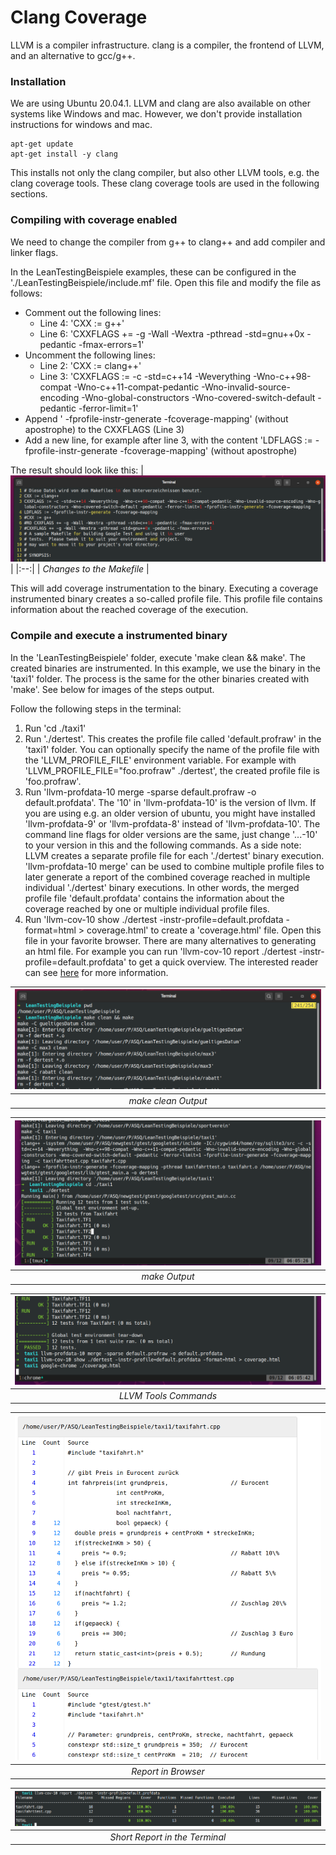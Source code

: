 # Clang Coverage

LLVM is a compiler infrastructure. clang is a compiler, the frontend of LLVM, and an alternative to gcc/g++.

### Installation 

We are using Ubuntu 20.04.1. LLVM and clang are also available on other systems like Windows and mac. However, we don't provide installation instructions for windows and mac.
~~~console
apt-get update
apt-get install -y clang
~~~

This installs not only the clang compiler, but also other LLVM tools, e.g. the clang coverage tools. These clang coverage tools are used in the following sections.

### Compiling with coverage enabled

We need to change the compiler from g++ to clang++ and add compiler and linker flags.

In the LeanTestingBeispiele examples, these can be configured in the './LeanTestingBeispiele/include.mf' file. Open this file and modify the file as follows:
- Comment out the following lines:
	- Line 4: 'CXX := g++'
	- Line 6: 'CXXFLAGS += -g -Wall -Wextra -pthread -std=gnu++0x -pedantic -fmax-errors=1'
- Uncomment the following lines:
	- Line 2: 'CXX := clang++'
	- Line 3: 'CXXFLAGS := -c -std=c++14 -Weverything  -Wno-c++98-compat -Wno-c++11-compat-pedantic -Wno-invalid-source-encoding -Wno-global-constructors -Wno-covered-switch-default -pedantic -ferror-limit=1'
- Append ' -fprofile-instr-generate -fcoverage-mapping' (without apostrophe) to the CXXFLAGS (Line 3)
- Add a new line, for example after line 3, with the content 'LDFLAGS := -fprofile-instr-generate -fcoverage-mapping' (without apostrophe)

The result should look like this:
| ![makefilechanges](img/makefilechanges.png) |
|:--:|
| *Changes to the Makefile* |

This will add coverage instrumentation to the binary. Executing a coverage instrumented binary creates a so-called profile file. This profile file contains information about the reached coverage of the execution.

### Compile and execute a instrumented binary

In the 'LeanTestingBeispiele' folder, execute 'make clean && make'. The created binaries are instrumented. In this example, we use the binary in the 'taxi1' folder. The process is the same for the other binaries created with 'make'. See below for images of the steps output.

Follow the following steps in the terminal:
1. Run 'cd ./taxi1'
2. Run './dertest'. This creates the profile file called 'default.profraw' in the 'taxi1' folder. You can optionally specify the name of the profile file with the 'LLVM\_PROFILE\_FILE' environment variable. For example with 'LLVM\_PROFILE\_FILE="foo.profraw" ./dertest', the created profile file is 'foo.profraw'.
3. Run 'llvm-profdata-10 merge -sparse default.profraw -o default.profdata'. The '10' in 'llvm-profdata-10' is the version of llvm. If you are using e.g. an older version of ubuntu, you might have installed 'llvm-profdata-9' or 'llvm-profdata-8' instead of 'llvm-profdata-10'. The command line flags for older versions are the same, just change '...-10' to your version in this and the following commands. As a side note: LLVM creates a separate profile file for each './dertest' binary execution. 'llvm-profdata-10 merge' can be used to combine multiple profile files to later generate a report of the combined coverage reached in multiple individual './dertest' binary executions. In other words, the merged profile file 'default.profdata' contains the information about the coverage reached by one or multiple individual profile files.
4. Run 'llvm-cov-10 show ./dertest -instr-profile=default.profdata -format=html > coverage.html' to create a 'coverage.html' file. Open this file in your favorite browser. There are many alternatives to generating an html file. For example you can run 'llvm-cov-10 report ./dertest -instr-profile=default.profdata' to get a quick overview. The interested reader can see [here](https://llvm.org/docs/CommandGuide/llvm-cov.html) for more information.

| ![makeclean](img/makeclean.png "make clean output") |
|:--:|
| *make clean Output* |

| ![make](img/make.png "make output") |
|:--:|
| *make Output* |

| ![llvmtools](img/llvmtools.png "llvmtools output") |
|:--:|
| *LLVM Tools Commands* |

| ![report](img/report.png "report") |
|:--:|
| *Report in Browser* |

| ![report](img/report2.png "report2") |
|:--:|
| *Short Report in the Terminal* |
